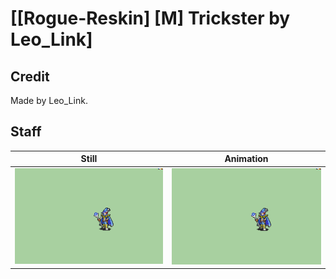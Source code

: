 # [\[Rogue-Reskin\] \[M\] Trickster by Leo_Link]

## Credit

Made by Leo_Link.
	
## Staff

| Still | Animation |
| :---: | :-------: |
| ![Staff still](./Staff_000.png) | ![Staff animation](./Staff.gif) |
